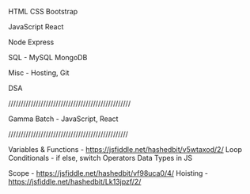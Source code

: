 HTML
CSS
Bootstrap

JavaScript
React

Node
Express

SQL - MySQL
MongoDB

Misc - Hosting, Git

DSA


/////////////////////////////////////////////////

Gamma Batch - JavaScript, React

////////////////////////////////////////////////


Variables & Functions - https://jsfiddle.net/hashedbit/v5wtaxod/2/
Loop
Conditionals - if else, switch
Operators
Data Types in JS

Scope - https://jsfiddle.net/hashedbit/vf98uca0/4/
Hoisting - https://jsfiddle.net/hashedbit/Lk13jpzf/2/

